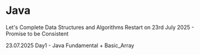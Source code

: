# Java
Let's Complete Data Structures and Algorithms
Restart on 23rd July 2025 - Promise to be Consistent

23.07.2025 Day1 - Java Fundamental + Basic_Array
